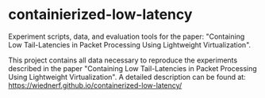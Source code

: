 # containierized-low-latency

Experiment scripts, data, and evaluation tools for the paper: "Containing Low Tail-Latencies in Packet Processing Using Lightweight Virtualization".

This project contains all data necessary to reproduce the experiments described in the paper "Containing Low Tail-Latencies in Packet Processing Using Lightweight Virtualization". A detailed description can be found at: https://wiednerf.github.io/containerized-low-latency/
